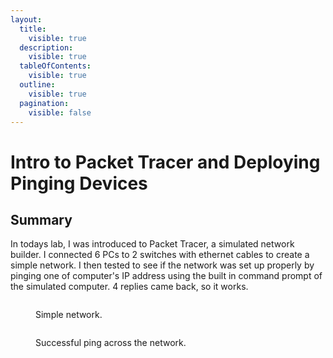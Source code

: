 ```yaml
---
layout:
  title:
    visible: true
  description:
    visible: true
  tableOfContents:
    visible: true
  outline:
    visible: true
  pagination:
    visible: false
---
```


# Intro to Packet Tracer and Deploying Pinging Devices

## Summary

In todays lab, I was introduced to Packet Tracer, a simulated network builder. I connected 6 PCs to 2 switches with ethernet cables to create a simple network. I then tested to see if the network was set up properly by pinging one of computer's IP address using the built in command prompt of the simulated computer. 4 replies came back, so it works.

<figure><img src="https://lh3.googleusercontent.com/q1IHjwDBSrTFJopUlOpt1y8bbbYe928SwdHhw112ExdEWEOJGtb0e_sSdUqwoOOs6B2uyINQUifez1Qj-ZxS1k_Tpg9OzYPX9u1Hf8hfPzc8UR0R8IWOvUU7Hqbipp8D4K9e2QfGK19r5_vKrR-GXLi76tZtc5POIYWarQTPL8nmODtLwkKIZHlkTL7lQg" alt=""><figcaption><p>Simple network.</p></figcaption></figure>

<figure><img src="https://lh3.googleusercontent.com/-2HpiV7Pk5CABKDh-x49cueh3kT_0ssKWmB3Fa_qPb1kgcda1TkzosSYQ63dhBIj5_3cDIHCFoxpNHJAO4kCYuZ5BGEYPMU_PdWgs_VjIPU6CcYlZPzvtCIRNcszof6xE-O4oLiytIdZN8ethMy0z9It5SAK_SwqNZ6PFwB4hGjWzWTAlcfJPq3B-v29FQ" alt=""><figcaption><p>Successful ping across the network.</p></figcaption></figure>

